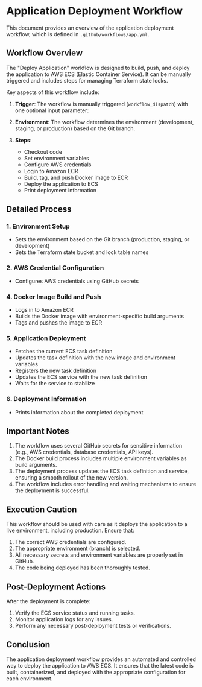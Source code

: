 # Application Deployment Workflow

This document provides an overview of the application deployment workflow, which is defined in `.github/workflows/app.yml`.

## Workflow Overview

The "Deploy Application" workflow is designed to build, push, and deploy the application to AWS ECS (Elastic Container Service). It can be manually triggered and includes steps for managing Terraform state locks.

Key aspects of this workflow include:

1. **Trigger**: The workflow is manually triggered (`workflow_dispatch`) with one optional input parameter:

2. **Environment**: The workflow determines the environment (development, staging, or production) based on the Git branch.

3. **Steps**:
   - Checkout code
   - Set environment variables
   - Configure AWS credentials
   - Login to Amazon ECR
   - Build, tag, and push Docker image to ECR
   - Deploy the application to ECS
   - Print deployment information

## Detailed Process

### 1. Environment Setup
- Sets the environment based on the Git branch (production, staging, or development)
- Sets the Terraform state bucket and lock table names

### 2. AWS Credential Configuration
- Configures AWS credentials using GitHub secrets

### 4. Docker Image Build and Push
- Logs in to Amazon ECR
- Builds the Docker image with environment-specific build arguments
- Tags and pushes the image to ECR

### 5. Application Deployment
- Fetches the current ECS task definition
- Updates the task definition with the new image and environment variables
- Registers the new task definition
- Updates the ECS service with the new task definition
- Waits for the service to stabilize

### 6. Deployment Information
- Prints information about the completed deployment

## Important Notes

1. The workflow uses several GitHub secrets for sensitive information (e.g., AWS credentials, database credentials, API keys).
2. The Docker build process includes multiple environment variables as build arguments.
3. The deployment process updates the ECS task definition and service, ensuring a smooth rollout of the new version.
4. The workflow includes error handling and waiting mechanisms to ensure the deployment is successful.

## Execution Caution

This workflow should be used with care as it deploys the application to a live environment, including production. Ensure that:

1. The correct AWS credentials are configured.
2. The appropriate environment (branch) is selected.
3. All necessary secrets and environment variables are properly set in GitHub.
4. The code being deployed has been thoroughly tested.

## Post-Deployment Actions

After the deployment is complete:

1. Verify the ECS service status and running tasks.
2. Monitor application logs for any issues.
3. Perform any necessary post-deployment tests or verifications.

## Conclusion

The application deployment workflow provides an automated and controlled way to deploy the application to AWS ECS. It ensures that the latest code is built, containerized, and deployed with the appropriate configuration for each environment.
